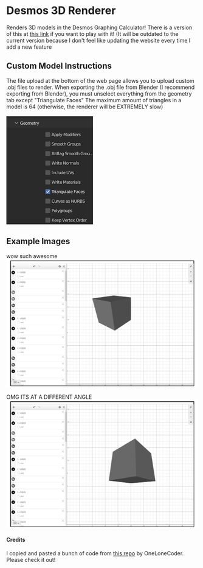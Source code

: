 # Desmos 3D Renderer
 Renders 3D models in the Desmos Graphing Calculator!
 There is a version of this at [this link](https://stupidjuice.github.io/apps/Desmos3DRenderer/) if you want to play with it! (It will be outdated to the current version because I don't feel like updating the website every time I add a new feature

## Custom Model Instructions

The file upload at the bottom of the web page allows you to upload custom .obj files to render.
When exporting the .obj file from Blender (I recommend exporting from Blender), you must unselect everything from the geometry tab except "Triangulate Faces"
The maximum amount of triangles in a model is 64 (otherwise, the renderer will be EXTREMELY slow)
\
\
![export](images/export.png)

## Example Images

wow such awesome
![image1](images/ex1.png)

OMG ITS AT A DIFFERENT ANGLE
![image2](images/ex2.png)
#### Credits
I copied and pasted a bunch of code from [this repo](https://github.com/OneLoneCoder/Javidx9/tree/master/ConsoleGameEngine/BiggerProjects/Engine3D) by OneLoneCoder. Please check it out!
